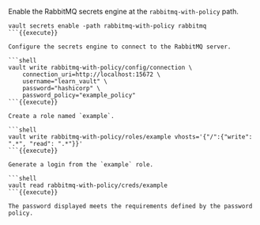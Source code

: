 Enable the RabbitMQ secrets engine at the `rabbitmq-with-policy` path.

```shell
vault secrets enable -path rabbitmq-with-policy rabbitmq
```{{execute}}

Configure the secrets engine to connect to the RabbitMQ server.

```shell
vault write rabbitmq-with-policy/config/connection \
    connection_uri=http://localhost:15672 \
    username="learn_vault" \
    password="hashicorp" \
    password_policy="example_policy"
```{{execute}}

Create a role named `example`.

```shell
vault write rabbitmq-with-policy/roles/example vhosts='{"/":{"write": ".*", "read": ".*"}}'
```{{execute}}

Generate a login from the `example` role.

```shell
vault read rabbitmq-with-policy/creds/example
```{{execute}}

The password displayed meets the requirements defined by the password policy.